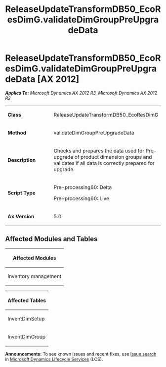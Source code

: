 ﻿---
title: ReleaseUpdateTransformDB50_EcoResDimG.validateDimGroupPreUpgradeData
TOCTitle: ReleaseUpdateTransformDB50_EcoResDimG.validateDimGroupPreUpgradeData
ms:assetid: da3ecc5e-34cb-5c4d-a959-7427eb80e84a
ms:mtpsurl: https://msdn.microsoft.com/en-us/library/JJ737140(v=AX.60)
ms:contentKeyID: 49711586
ms.date: 05/18/2015
mtps_version: v=AX.60
---

# ReleaseUpdateTransformDB50\_EcoResDimG.validateDimGroupPreUpgradeData [AX 2012]


_**Applies To:** Microsoft Dynamics AX 2012 R3, Microsoft Dynamics AX 2012 R2_

<table>
<colgroup>
<col style="width: 50%" />
<col style="width: 50%" />
</colgroup>
<tbody>
<tr class="odd">
<td><p><strong>Class</strong></p></td>
<td><p>ReleaseUpdateTransformDB50_EcoResDimG</p></td>
</tr>
<tr class="even">
<td><p><strong>Method</strong></p></td>
<td><p>validateDimGroupPreUpgradeData</p></td>
</tr>
<tr class="odd">
<td><p><strong>Description</strong></p></td>
<td><p>Checks and prepares the data used for Pre-upgrade of product dimension groups and validates if all data is correctly prepared for upgrade.</p></td>
</tr>
<tr class="even">
<td><p><strong>Script Type</strong></p></td>
<td><p>Pre-processing60: Delta</p>
<p>Pre-processing60: Live</p></td>
</tr>
<tr class="odd">
<td><p><strong>Ax Version</strong></p></td>
<td><p>5.0</p></td>
</tr>
</tbody>
</table>


## Affected Modules and Tables

<table>
<colgroup>
<col style="width: 100%" />
</colgroup>
<thead>
<tr class="header">
<th><p>Affected Modules</p></th>
</tr>
</thead>
<tbody>
<tr class="odd">
<td><p>Inventory management</p></td>
</tr>
</tbody>
</table>


<table>
<colgroup>
<col style="width: 100%" />
</colgroup>
<thead>
<tr class="header">
<th><p>Affected Tables</p></th>
</tr>
</thead>
<tbody>
<tr class="odd">
<td><p>InventDimSetup</p></td>
</tr>
<tr class="even">
<td><p>InventDimGroup</p></td>
</tr>
</tbody>
</table>

  
**Announcements:** To see known issues and recent fixes, use [Issue search](http://go.microsoft.com/fwlink/?linkid=389258) in [Microsoft Dynamics Lifecycle Services](http://go.microsoft.com/fwlink/?linkid=306505) (LCS).


